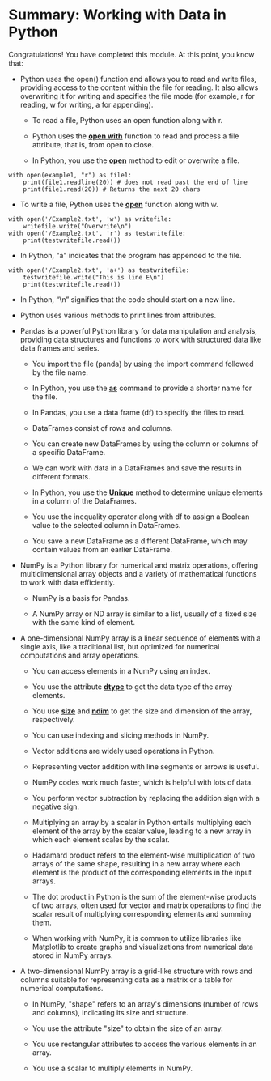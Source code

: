 # Summary: Working with Data in Python

Congratulations! You have completed this module. At this point, you know that: 

- Python uses the open() function and allows you to read and write files, providing access to the content within the file for reading. It also allows overwriting it for writing and specifies the file mode (for example, r for reading, w for writing, a for appending).

  - To read a file, Python uses an open function along with r.

  - Python uses the <ins>**open with**</ins> function to read and process a file attribute, that is, from open to close.

  - In Python, you use the <ins>**open**</ins> method to edit or overwrite a file.

```
with open(example1, "r") as file1:
    print(file1.readline(20)) # does not read past the end of line
    print(file1.read(20)) # Returns the next 20 chars
```


  - To write a file, Python uses the <ins>**open**</ins> function along with w.
```
with open('/Example2.txt', 'w') as writefile:
    writefile.write("Overwrite\n")
with open('/Example2.txt', 'r') as testwritefile:
    print(testwritefile.read())
 ```
   
  - In Python, "a" indicates that the program has appended to the file.
```
with open('/Example2.txt', 'a+') as testwritefile:
    testwritefile.write("This is line E\n")
    print(testwritefile.read())
```
    
  - In Python, “\n” signifies that the code should start on a new line. 

  - Python uses various methods to print lines from attributes.


- Pandas is a powerful Python library for data manipulation and analysis, providing data structures and functions to work with structured data like data frames and series.

  - You import the file (panda) by using the import command followed by the file name. 

  - In Python, you use the <ins>**as**</ins> command to provide a shorter name for the file.  

  - In Pandas, you use a data frame (df) to specify the files to read.

  - DataFrames consist of rows and columns.  

  - You can create new DataFrames by using the column or columns of a specific DataFrame.  

  - We can work with data in a DataFrames and save the results in different formats.

  - In Python, you use the <ins>**Unique**</ins> method to determine unique elements in a column of the DataFrames.

  - You use the inequality operator along with df to assign a Boolean value to the selected column in DataFrames. 

  - You save a new DataFrame as a different DataFrame, which may contain values from an earlier DataFrame.
    

- NumPy is a Python library for numerical and matrix operations, offering multidimensional array objects and a variety of mathematical functions to work with data efficiently.

  - NumPy is a basis for Pandas.

  - A NumPy array or ND array is similar to a list, usually of a fixed size with the same kind of element.


- A one-dimensional NumPy array is a linear sequence of elements with a single axis, like a traditional list, but optimized for numerical computations and array operations.

  - You can access elements in a NumPy using an index. 

  - You use the attribute <ins>**dtype**</ins> to get the data type of the array elements. 

  - You use <ins>**size**</ins> and <ins>**ndim**</ins> to get the size and dimension of the array, respectively. 

  - You can use indexing and slicing methods in NumPy. 

  - Vector additions are widely used operations in Python. 

  - Representing vector addition with line segments or arrows is useful.

  - NumPy codes work much faster, which is helpful with lots of data.

  - You perform vector subtraction by replacing the addition sign with a negative sign. 

  - Multiplying an array by a scalar in Python entails multiplying each element of the array by the scalar value, leading to a new array in which each element scales by the scalar.

  - Hadamard product refers to the element-wise multiplication of two arrays of the same shape, resulting in a new array where each element is the product of the corresponding elements in the input arrays.

  - The dot product in Python is the sum of the element-wise products of two arrays, often used for vector and matrix operations to find the scalar result of multiplying corresponding elements and summing them.

  - When working with NumPy, it is common to utilize libraries like Matplotlib to create graphs and visualizations from numerical data stored in NumPy arrays.


- A two-dimensional NumPy array is a grid-like structure with rows and columns suitable for representing data as a matrix or a table for numerical computations.

  - In NumPy, "shape" refers to an array's dimensions (number of rows and columns), indicating its size and structure.

  - You use the attribute "size" to obtain the size of an array. 

  - You use rectangular attributes to access the various elements in an array.

  - You use a scalar to multiply elements in NumPy.
